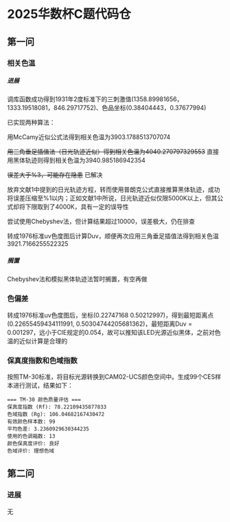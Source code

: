 # 2025华数杯C题代码仓

## 第一问

### 相关色温

##### 进展

调库函数成功得到1931年2度标准下的三刺激值(1358.89981656，1333.19518081，846.29717752)、色品坐标(0.38404443，0.37677994)

已实现两种算法：

用McCamy近似公式法得到相关色温为3903.1788513707074

~~用三角垂足插值法（日光轨迹近似）得到相关色温为4040.270797329553~~  直接用黑体轨迹则得到相关色温为3940.985186942354

~~误差大于%3，可能存在隐患~~  已解决

放弃文献1中提到的日光轨迹方程，转而使用普朗克公式直接推算黑体轨迹，成功将误差压缩至%1以内；正如文献1中所说，日光轨迹近似仅限5000K以上，但其公式却将下限取到了4000K，具有一定的误导性

尝试使用Chebyshev法，但计算结果超过10000，误差极大，仍在排查

转成1976标准uv色度图后计算Duv，顺便再次应用三角垂足插值法得到相关色温3921.7166255522325

##### 搁置

Chebyshev法和模拟黑体轨迹法暂时搁置，有空再做

### 色偏差

转成1976标准uv色度图后，坐标(0.22747168  0.50212997)，得到最短距离点(0.22655459434111991, 0.50304744205681362)，最短距离Duv = 0.001297，远小于CIE规定的0.054，故可以推知该LED光源近似黑体，之前对色温的近似计算是合理的

### 保真度指数和色域指数

按照TM-30标准，将目标光源转换到CAM02-UCS颜色空间中。生成99个CES样本进行测试，结果如下：

```
=== TM-30 颜色质量评估 ===
保真度指数 (Rf): 78.22109435877833
色域指数 (Rg): 106.04682167430472
有效颜色样本数: 99
平均色差: 3.2360929630344235
使用的色调箱数: 13
颜色保真度评价: 良好
色域评价: 理想色域
```

## 第二问

### 进展

无
